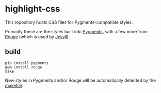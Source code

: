 # highlight-css

This repository hosts CSS files for Pygments-compatible styles.

Primarily these are the styles built into [Pygments](http://pygments.org), with a few more from [Rouge](https://github.com/rouge-ruby/rouge) (which is used by [Jekyll](https://github.com/jekyll/jekyll)).

build
-----

```
pip install pygments
gem install rouge
make
```

New styles in Pygments and/or Rouge will be automatically detected by the [makefile](https://github.com/numist/highlight-css/blob/master/makefile).